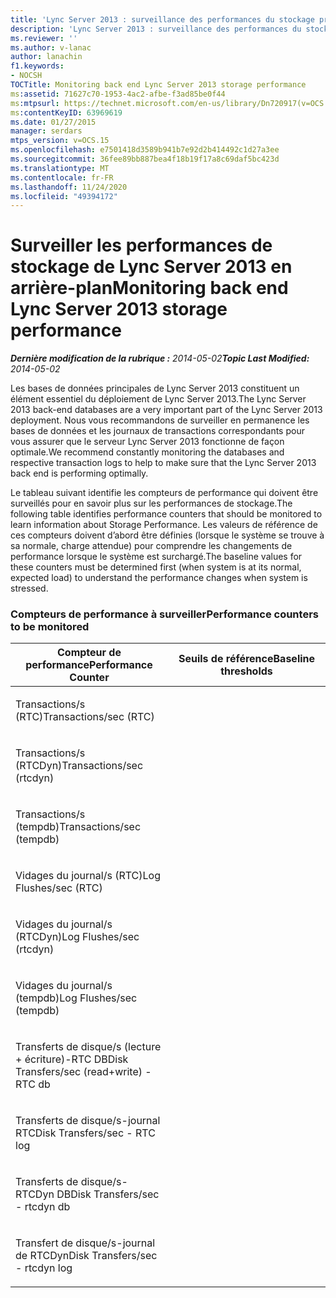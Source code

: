 ```yaml
---
title: 'Lync Server 2013 : surveillance des performances du stockage principal de Lync Server'
description: 'Lync Server 2013 : surveillance des performances du stockage principal de Lync Server.'
ms.reviewer: ''
ms.author: v-lanac
author: lanachin
f1.keywords:
- NOCSH
TOCTitle: Monitoring back end Lync Server 2013 storage performance
ms:assetid: 71627c70-1953-4ac2-afbe-f3ad85be0f44
ms:mtpsurl: https://technet.microsoft.com/en-us/library/Dn720917(v=OCS.15)
ms:contentKeyID: 63969619
ms.date: 01/27/2015
manager: serdars
mtps_version: v=OCS.15
ms.openlocfilehash: e7501418d3589b941b7e92d2b414492c1d27a3ee
ms.sourcegitcommit: 36fee89bb887bea4f18b19f17a8c69daf5bc423d
ms.translationtype: MT
ms.contentlocale: fr-FR
ms.lasthandoff: 11/24/2020
ms.locfileid: "49394172"
---
```

# <a name="monitoring-back-end-lync-server-2013-storage-performance"></a><span data-ttu-id="93348-103">Surveiller les performances de stockage de Lync Server 2013 en arrière-plan</span><span class="sxs-lookup"><span data-stu-id="93348-103">Monitoring back end Lync Server 2013 storage performance</span></span>

<div data-xmlns="http://www.w3.org/1999/xhtml">

<div class="topic" data-xmlns="http://www.w3.org/1999/xhtml" data-msxsl="urn:schemas-microsoft-com:xslt" data-cs="https://msdn.microsoft.com/">

<div data-asp="https://msdn2.microsoft.com/asp">



</div>

<div id="mainSection">

<div id="mainBody"><span data-ttu-id="93348-104">

<span> </span></span><span class="sxs-lookup"><span data-stu-id="93348-104">

<span> </span></span></span>

<span data-ttu-id="93348-105">_**Dernière modification de la rubrique :** 2014-05-02_</span><span class="sxs-lookup"><span data-stu-id="93348-105">_**Topic Last Modified:** 2014-05-02_</span></span>

<span data-ttu-id="93348-106">Les bases de données principales de Lync Server 2013 constituent un élément essentiel du déploiement de Lync Server 2013.</span><span class="sxs-lookup"><span data-stu-id="93348-106">The Lync Server 2013 back-end databases are a very important part of the Lync Server 2013 deployment.</span></span> <span data-ttu-id="93348-107">Nous vous recommandons de surveiller en permanence les bases de données et les journaux de transactions correspondants pour vous assurer que le serveur Lync Server 2013 fonctionne de façon optimale.</span><span class="sxs-lookup"><span data-stu-id="93348-107">We recommend constantly monitoring the databases and respective transaction logs to help to make sure that the Lync Server 2013 back end is performing optimally.</span></span>

<span data-ttu-id="93348-108">Le tableau suivant identifie les compteurs de performance qui doivent être surveillés pour en savoir plus sur les performances de stockage.</span><span class="sxs-lookup"><span data-stu-id="93348-108">The following table identifies performance counters that should be monitored to learn information about Storage Performance.</span></span> <span data-ttu-id="93348-109">Les valeurs de référence de ces compteurs doivent d’abord être définies (lorsque le système se trouve à sa normale, charge attendue) pour comprendre les changements de performance lorsque le système est surchargé.</span><span class="sxs-lookup"><span data-stu-id="93348-109">The baseline values for these counters must be determined first (when system is at its normal, expected load) to understand the performance changes when system is stressed.</span></span>

### <a name="performance-counters-to-be-monitored"></a><span data-ttu-id="93348-110">Compteurs de performance à surveiller</span><span class="sxs-lookup"><span data-stu-id="93348-110">Performance counters to be monitored</span></span>

<table>
<colgroup>
<col style="width: 50%" />
<col style="width: 50%" />
</colgroup>
<thead>
<tr class="header">
<th><span data-ttu-id="93348-111">Compteur de performance</span><span class="sxs-lookup"><span data-stu-id="93348-111">Performance Counter</span></span></th>
<th><span data-ttu-id="93348-112">Seuils de référence</span><span class="sxs-lookup"><span data-stu-id="93348-112">Baseline thresholds</span></span></th>
</tr>
</thead>
<tbody>
<tr class="odd">
<td><p><span data-ttu-id="93348-113">Transactions/s (RTC)</span><span class="sxs-lookup"><span data-stu-id="93348-113">Transactions/sec (RTC)</span></span></p></td>
<td></td>
</tr>
<tr class="even">
<td><p><span data-ttu-id="93348-114">Transactions/s (RTCDyn)</span><span class="sxs-lookup"><span data-stu-id="93348-114">Transactions/sec (rtcdyn)</span></span></p></td>
<td></td>
</tr>
<tr class="odd">
<td><p><span data-ttu-id="93348-115">Transactions/s (tempdb)</span><span class="sxs-lookup"><span data-stu-id="93348-115">Transactions/sec (tempdb)</span></span></p></td>
<td></td>
</tr>
<tr class="even">
<td><p><span data-ttu-id="93348-116">Vidages du journal/s (RTC)</span><span class="sxs-lookup"><span data-stu-id="93348-116">Log Flushes/sec (RTC)</span></span></p></td>
<td></td>
</tr>
<tr class="odd">
<td><p><span data-ttu-id="93348-117">Vidages du journal/s (RTCDyn)</span><span class="sxs-lookup"><span data-stu-id="93348-117">Log Flushes/sec (rtcdyn)</span></span></p></td>
<td></td>
</tr>
<tr class="even">
<td><p><span data-ttu-id="93348-118">Vidages du journal/s (tempdb)</span><span class="sxs-lookup"><span data-stu-id="93348-118">Log Flushes/sec (tempdb)</span></span></p></td>
<td></td>
</tr>
<tr class="odd">
<td><p><span data-ttu-id="93348-119">Transferts de disque/s (lecture + écriture)-RTC DB</span><span class="sxs-lookup"><span data-stu-id="93348-119">Disk Transfers/sec (read+write) - RTC db</span></span></p></td>
<td></td>
</tr>
<tr class="even">
<td><p><span data-ttu-id="93348-120">Transferts de disque/s-journal RTC</span><span class="sxs-lookup"><span data-stu-id="93348-120">Disk Transfers/sec - RTC log</span></span></p></td>
<td></td>
</tr>
<tr class="odd">
<td><p><span data-ttu-id="93348-121">Transferts de disque/s-RTCDyn DB</span><span class="sxs-lookup"><span data-stu-id="93348-121">Disk Transfers/sec - rtcdyn db</span></span></p></td>
<td></td>
</tr>
<tr class="even">
<td><p><span data-ttu-id="93348-122">Transfert de disque/s-journal de RTCDyn</span><span class="sxs-lookup"><span data-stu-id="93348-122">Disk Transfers/sec - rtcdyn log</span></span></p></td>
<td></td>
</tr>
</tbody>
</table><span data-ttu-id="93348-123">


</div>

<span> </span>

</div>

</div>

</span><span class="sxs-lookup"><span data-stu-id="93348-123">


</div>

<span> </span>

</div>

</div>

</span></span></div>

